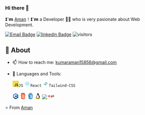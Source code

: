 <!--
- 👋 Hi, I’m Aman Jee
- 👀 I’m interested in web development.
- 🌱 I’m currently learning data structure and algorithm
- 📫 curious to reach me email@ - kumaraman15856@gmail.com
-->
### Hi there 👋

𝗜'𝗺 [Aman](https://github.com/AMAN-JEE)！𝗜'𝗺 a Developer 👨‍💻 who is very pasionate about Web Development.


[![Email Badge](https://img.shields.io/badge/-Email-c14438?style=flat-square&logo=Gmail&logoColor=white&link=mailto:kumaraman15856.com)](mailto:kumaraman15856@gmail.com)
[![linkedin Badge](https://img.shields.io/badge/-linkedin-232323?style=flat-square&logo=linkedin&logoColor=blue&link=https://linkedin.com/in/amanjee9546)](https://www.linkedin.com/in/amanjee9546/)
![visitors](https://visitor-badge.laobi.icu/badge?page_id=AMAN-JEE)



## 🧐 About

- 📫 How to reach me: kumaraman15856@gmail.com
- 🌱 Languages and Tools: 

    <div>
        <code><img height="20" src="https://raw.githubusercontent.com/github/explore/80688e429a7d4ef2fca1e82350fe8e3517d3494d/topics/javascript/javascript.png">JS</code>
        <code><img height="20" src="https://raw.githubusercontent.com/github/explore/80688e429a7d4ef2fca1e82350fe8e3517d3494d/topics/react/react.png">React</code>
         <code><img height="20" src="https://raw.githubusercontent.com/github/explore/80688e429a7d4ef2fca1e82350fe8e3517d3494d/topics/tailwind/tailwind.png">Tailwind-CSS</code>
        </br>
        </br>
        <code><img height="20" src="https://raw.githubusercontent.com/github/explore/80688e429a7d4ef2fca1e82350fe8e3517d3494d/topics/cpp/cpp.png"></code>
        <code><img height="20" src="https://raw.githubusercontent.com/github/explore/80688e429a7d4ef2fca1e82350fe8e3517d3494d/topics/html/html.png"></code>
        <code><img height="20" src="https://raw.githubusercontent.com/github/explore/80688e429a7d4ef2fca1e82350fe8e3517d3494d/topics/css/css.png"></code>
        <code><img height="20" src="https://raw.githubusercontent.com/github/explore/80688e429a7d4ef2fca1e82350fe8e3517d3494d/topics/linux/linux.png"></code>
        <code><img height="20" src="https://cdn.svgporn.com/logos/visual-studio-code.svg"></code>
        <code><img height="20" src="https://raw.githubusercontent.com/github/explore/80688e429a7d4ef2fca1e82350fe8e3517d3494d/topics/git/git.png"></code>
       
       
    </div>


⭐️ From [Aman](https://github.com/AMAN-JEE)
